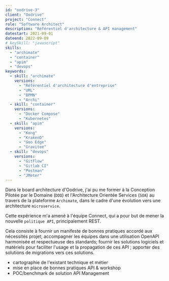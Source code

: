```yaml
---
id: "oodrive-3"
client: "Oodrive"
project: "Connect"
role: "Software Architect" 
description: "Référentiel d'architecture & API management"
datestart: 2021-09-01
dateend: 2022-09-09
# keySkill: "javascript"
skills:
  - "archimate"
  - "container"
  - "apim"
  - "devops"
keywords:
  - skill: "archimate"
    versions:
      - "Référentiel d'architecture d'entreprise"
      - "UML"
      - "BPMN"
      - "Archi"
  - skill: "container"
    versions:
      - "Docker Compose"
      - "Kubernetes"
  - skill: "apim"
    versions:
      - "Kong"
      - "KrakenD"
      - "Goo Edge"
      - "Gravitee"
  - skill: "devops"
    versions:
      - "GitFlow"
      - "Gitlab CI"
      - "Postman"
      - "JMeter"
---
```


Dans le board architecture d'Oodrive, j'ai pu me former à la Conception Pilotée par le Domaine (`DDD`) et l'Architecture Orientée Services (`SOA`) au travers de la plateforme `Archimate`, dans le cadre d'une évolution vers une architecture `microservice`.

Cette expérience m'a amené à l'équipe Connect, qui a pour but de mener la nouvelle `politique API`, principalement REST. 

Cela consiste à fournir un manifeste de bonnes pratiques accordé aux nécessités projet; accompagner les équipes dans une utilisation OpenAPI harmonisée et respectueuse des standards; fournir les solutions logiciels et matériels pour faciliter l'usage et la propagation de ces API ; apporter des solutions de migrations vers ces solutions.

- cartographie de l'existant technique et métier
- mise en place de bonnes pratiques API & workshop
- POC/benchmark de solution API Management
